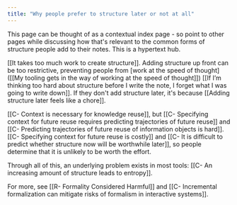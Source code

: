```yaml
---
title: "Why people prefer to structure later or not at all"
---
```


This page can be thought of as a contextual index page - so point to other pages while discussing how that's relevant to the common forms of structure people add to their notes. This is a hypertext hub.

[[It takes too much work to create structure]]. Adding structure up front can be too restrictive, preventing people from [work at the speed of thought]([[My tooling gets in the way of working at the speed of thought]]) [[If I’m thinking too hard about structure before I write the note, I forget what I was going to write down]]. If they don't add structure later, it's because [[Adding structure later feels like a chore]].

[[C- Context is necessary for knowledge reuse]], but [[C- Specifying context for future reuse requires predicting trajectories of future reuse]] and [[C- Predicting trajectories of future reuse of information objects is hard]]. [[C- Specifying context for future reuse is costly]] and [[C- It is difficult to predict whether structure now will be worthwhile later]], so people determine that it is unlikely to be worth the effort.

Through all of this, an underlying problem exists in most tools: [[C- An increasing amount of structure leads to entropy]].

For more, see [[R- Formality Considered Harmful]] and [[C- Incremental formalization can mitigate risks of formalism in interactive systems]].
